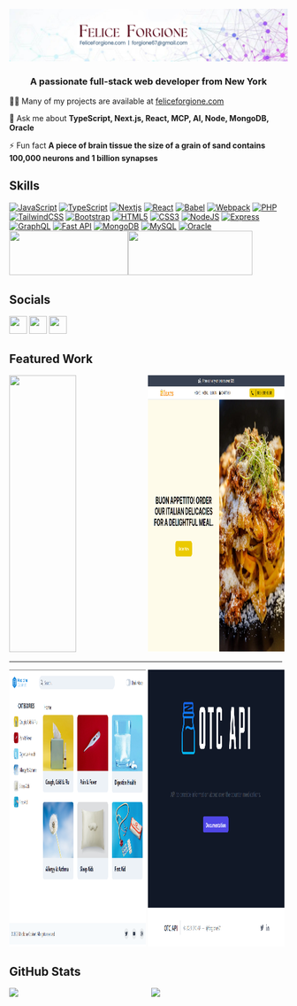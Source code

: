 ![logo](https://github.com/feliceforgione/feliceforgione/blob/main/img/githubbanner.jpg)
<h3 align="center">A passionate full-stack web developer from New York</h3>

👨‍💻 Many of my projects are available at [feliceforgione.com](feliceforgione.com)

💬 Ask me about **TypeScript, Next.js, React, MCP, AI, Node, MongoDB, Oracle**

⚡ Fun fact **A piece of brain tissue the size of a grain of sand contains 100,000 neurons and 1 billion synapses**



<div align="none" style="clear: both"> </div>

## Skills
<div align="left">
<a href="https://developer.mozilla.org/en-US/docs/Web/JavaScript" target="_blank" rel="noreferrer"><img src="https://raw.githubusercontent.com/danielcranney/readme-generator/main/public/icons/skills/javascript-colored.svg" width="36" height="36" alt="JavaScript" /></a>
<a href="https://www.typescriptlang.org/" target="_blank" rel="noreferrer"><img src="https://raw.githubusercontent.com/danielcranney/readme-generator/main/public/icons/skills/typescript-colored.svg" width="36" height="36" alt="TypeScript" /></a>
<a href="https://nextjs.org/"  target="_blank" rel="noreferrer"><img src="https://feliceforgione.com/icons/nextjs.svg" width="36" height="36" alt="Nextjs" /></a>
<a href="https://reactjs.org/" target="_blank" rel="noreferrer"><img src="https://raw.githubusercontent.com/danielcranney/readme-generator/main/public/icons/skills/react-colored.svg" width="36" height="36" alt="React" /></a>
<a href="https://babeljs.io/" target="_blank" rel="noreferrer"><img src="https://raw.githubusercontent.com/danielcranney/readme-generator/main/public/icons/skills/babel-colored.svg" width="36" height="36" alt="Babel" /></a>
<a href="https://webpack.js.org/" target="_blank" rel="noreferrer"><img src="https://raw.githubusercontent.com/danielcranney/readme-generator/main/public/icons/skills/webpack-colored.svg" width="36" height="36" alt="Webpack" /></a>
<a href="https://www.php.net/" target="_blank" rel="noreferrer"><img src="https://raw.githubusercontent.com/danielcranney/readme-generator/main/public/icons/skills/php-colored.svg" width="36" height="36" alt="PHP" /></a>
<a href="https://tailwindcss.com/" target="_blank" rel="noreferrer"><img src="https://raw.githubusercontent.com/danielcranney/readme-generator/main/public/icons/skills/tailwindcss-colored.svg" width="36" height="36" alt="TailwindCSS" /></a>
<a href="https://getbootstrap.com/" target="_blank" rel="noreferrer"><img src="https://raw.githubusercontent.com/danielcranney/readme-generator/main/public/icons/skills/bootstrap-colored.svg" width="36" height="36" alt="Bootstrap" /></a>
<a href="https://developer.mozilla.org/en-US/docs/Glossary/HTML5" target="_blank" rel="noreferrer"><img src="https://raw.githubusercontent.com/danielcranney/readme-generator/main/public/icons/skills/html5-colored.svg" width="36" height="36" alt="HTML5" /></a>
<a href="https://www.w3.org/TR/CSS/#css" target="_blank" rel="noreferrer"><img src="https://raw.githubusercontent.com/danielcranney/readme-generator/main/public/icons/skills/css3-colored.svg" width="36" height="36" alt="CSS3" /></a>
<a href="https://nodejs.org/en/" target="_blank" rel="noreferrer"><img src="https://raw.githubusercontent.com/danielcranney/readme-generator/main/public/icons/skills/nodejs-colored.svg" width="36" height="36" alt="NodeJS" /></a>
<a href="https://expressjs.com/" target="_blank" rel="noreferrer"><img src="https://raw.githubusercontent.com/danielcranney/readme-generator/main/public/icons/skills/express-colored.svg" width="36" height="36" alt="Express" /></a>
<a href="https://graphql.org/" target="_blank" rel="noreferrer"><img src="https://raw.githubusercontent.com/danielcranney/readme-generator/main/public/icons/skills/graphql-colored.svg" width="36" height="36" alt="GraphQL" /></a>
<a href="https://fastapi.tiangolo.com/" target="_blank" rel="noreferrer"><img src="https://raw.githubusercontent.com/danielcranney/readme-generator/main/public/icons/skills/fastapi-colored.svg" width="36" height="36" alt="Fast API" /></a>
<a href="https://www.mongodb.com/" target="_blank" rel="noreferrer"><img src="https://raw.githubusercontent.com/danielcranney/readme-generator/main/public/icons/skills/mongodb-colored.svg" width="36" height="36" alt="MongoDB" /></a>
<a href="https://www.mysql.com/" target="_blank" rel="noreferrer"><img src="https://raw.githubusercontent.com/danielcranney/readme-generator/main/public/icons/skills/mysql-colored.svg" width="36" height="36" alt="MySQL" /></a>
<a href="https://www.oracle.com/uk/index.html" target="_blank" rel="noreferrer"><img src="https://raw.githubusercontent.com/danielcranney/readme-generator/main/public/icons/skills/oracle-colored.svg" width="36" height="36" alt="Oracle" /></a>
</div>

<div><img  width="215" height="80"   src="https://feliceforgione.com/_next/image?url=%2Fmicrosoft-certified-ai-engineer-badge.png&w=640&q=75"><img  width="225" height="80"   src="https://feliceforgione.com/_next/image?url=%2Foracle-dba-badge.png&w=640&q=75"></div>

## Socials

<p align="left"> <a href="https://www.github.com/feliceforgione" target="_blank" rel="noreferrer"><img src="https://raw.githubusercontent.com/danielcranney/readme-generator/main/public/icons/socials/github.svg" width="32" height="32" /></a> <a href="https://www.linkedin.com/in/feliceforgione" target="_blank" rel="noreferrer"><img src="https://raw.githubusercontent.com/danielcranney/readme-generator/main/public/icons/socials/linkedin.svg" width="32" height="32" /></a> <a href="https://www.twitter.com/forgione67" target="_blank" rel="noreferrer"><img src="https://raw.githubusercontent.com/danielcranney/readme-generator/main/public/icons/socials/twitter.svg" width="32" height="32" /></a></p>

## Featured Work
<a href="https://github.com/feliceforgione/foodiegram"><img src="https://user-images.githubusercontent.com/93881327/210208867-2cb251ad-941b-41c4-a0f5-e276efde21da.png" width="49%" height="500px" /></a>
<a href="https://github.com/feliceforgione/iEats2"><img src="https://raw.githubusercontent.com/feliceforgione/iEats2/main/public/ieatsScreenshot.jpg" width="49%" height="500px" /></a> 
<hr width="98%" />
<a href="https://github.com/feliceforgione/medicineCabinet"><img src="https://raw.githubusercontent.com/feliceforgione/medicineCabinet/main/public/medicineCabinetScreenshot.png" width="49%" height="500px" /></a> 
<a href="https://github.com/feliceforgione/otc_api"><img src="https://raw.githubusercontent.com/feliceforgione/otc_api/main/public/otc_api_homeScreenshot.png" width="49%" height="500px" /></a> 



## GitHub Stats
<div style="display: flex; justify-content: space-between">
<img align="center"  src="https://github-readme-stats-git-masterrstaa-rickstaa.vercel.app/api?username=feliceforgione&&show_icons=true&theme=tokyonight" width="49%"/>
  

<img align="center"  src="https://github-readme-streak-stats.herokuapp.com/?user=feliceforgione&theme=tokyonight" width="49%"/>
</div>

